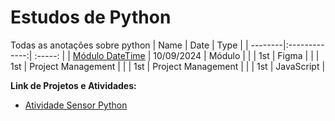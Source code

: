 # Estudos de Python
Todas as anotações sobre python
| Name    | Date          | Type     | 
| --------|:-------------:| :-----:  | 
| [Módulo DateTime](https://github.com/luanvfm/Code-Notebook/blob/main/Coding_1/Estudos_Python/M%C3%B3dulo%20Datetime.md) | 10/09/2024 | Módulo      |
|  | 1st     | Figma      |
|     | 1st     | Project Management |
|     | 1st     | Project Management |
|       | 1st     | JavaScript |

**Link de Projetos e Atividades:**
- [Atividade Sensor Python](https://github.com/luanvfm/Code-Notebook/blob/main/Coding_1/Estudos_Python/sensor.py)

